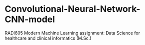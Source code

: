 # Convolutional-Neural-Network-CNN-model
RADI605 Modern Machine Learning assignment: Data Science for healthcare and clinical informatics (M.Sc.)

